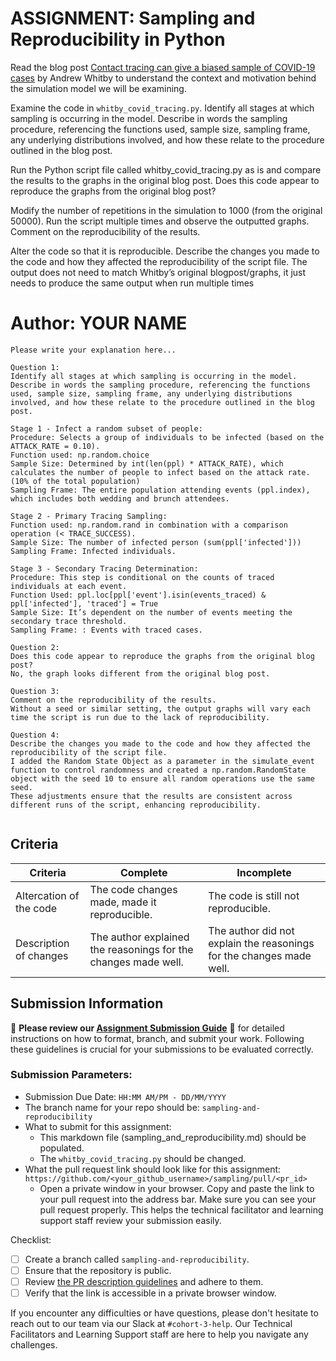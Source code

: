 # ASSIGNMENT: Sampling and Reproducibility in Python

Read the blog post [Contact tracing can give a biased sample of COVID-19 cases](https://andrewwhitby.com/2020/11/24/contact-tracing-biased/) by Andrew Whitby to understand the context and motivation behind the simulation model we will be examining.

Examine the code in `whitby_covid_tracing.py`. Identify all stages at which sampling is occurring in the model. Describe in words the sampling procedure, referencing the functions used, sample size, sampling frame, any underlying distributions involved, and how these relate to the procedure outlined in the blog post.

Run the Python script file called whitby_covid_tracing.py as is and compare the results to the graphs in the original blog post. Does this code appear to reproduce the graphs from the original blog post?

Modify the number of repetitions in the simulation to 1000 (from the original 50000). Run the script multiple times and observe the outputted graphs. Comment on the reproducibility of the results.

Alter the code so that it is reproducible. Describe the changes you made to the code and how they affected the reproducibility of the script file. The output does not need to match Whitby’s original blogpost/graphs, it just needs to produce the same output when run multiple times

# Author: YOUR NAME

```
Please write your explanation here...

Question 1:  
Identify all stages at which sampling is occurring in the model. Describe in words the sampling procedure, referencing the functions used, sample size, sampling frame, any underlying distributions involved, and how these relate to the procedure outlined in the blog post.

Stage 1 - Infect a random subset of people: 
Procedure: Selects a group of individuals to be infected (based on the ATTACK_RATE = 0.10).
Function used: np.random.choice
Sample Size: Determined by int(len(ppl) * ATTACK_RATE), which calculates the number of people to infect based on the attack rate. (10% of the total population) 
Sampling Frame: The entire population attending events (ppl.index), which includes both wedding and brunch attendees.

Stage 2 - Primary Tracing Sampling:
Function used: np.random.rand in combination with a comparison operation (< TRACE_SUCCESS).
Sample Size: The number of infected person (sum(ppl['infected']))
Sampling Frame: Infected individuals.

Stage 3 - Secondary Tracing Determination: 
Procedure: This step is conditional on the counts of traced individuals at each event.
Function Used: ppl.loc[ppl['event'].isin(events_traced) & ppl['infected'], 'traced'] = True
Sample Size: It’s dependent on the number of events meeting the secondary trace threshold.
Sampling Frame: : Events with traced cases.

Question 2:
Does this code appear to reproduce the graphs from the original blog post?
No, the graph looks different from the original blog post.

Question 3:
Comment on the reproducibility of the results.
Without a seed or similar setting, the output graphs will vary each time the script is run due to the lack of reproducibility.

Question 4:
Describe the changes you made to the code and how they affected the reproducibility of the script file.
I added the Random State Object as a parameter in the simulate_event function to control randomness and created a np.random.RandomState object with the seed 10 to ensure all random operations use the same seed.
These adjustments ensure that the results are consistent across different runs of the script, enhancing reproducibility.


```


## Criteria

|Criteria|Complete|Incomplete|
|--------|----|----|
|Altercation of the code|The code changes made, made it reproducible.|The code is still not reproducible.|
|Description of changes|The author explained the reasonings for the changes made well.|The author did not explain the reasonings for the changes made well.|

## Submission Information

🚨 **Please review our [Assignment Submission Guide](https://github.com/UofT-DSI/onboarding/blob/main/onboarding_documents/submissions.md)** 🚨 for detailed instructions on how to format, branch, and submit your work. Following these guidelines is crucial for your submissions to be evaluated correctly.

### Submission Parameters:
* Submission Due Date: `HH:MM AM/PM - DD/MM/YYYY`
* The branch name for your repo should be: `sampling-and-reproducibility`
* What to submit for this assignment:
    * This markdown file (sampling_and_reproducibility.md) should be populated.
    * The `whitby_covid_tracing.py` should be changed.
* What the pull request link should look like for this assignment: `https://github.com/<your_github_username>/sampling/pull/<pr_id>`
    * Open a private window in your browser. Copy and paste the link to your pull request into the address bar. Make sure you can see your pull request properly. This helps the technical facilitator and learning support staff review your submission easily.

Checklist:
- [ ] Create a branch called `sampling-and-reproducibility`.
- [ ] Ensure that the repository is public.
- [ ] Review [the PR description guidelines](https://github.com/UofT-DSI/onboarding/blob/main/onboarding_documents/submissions.md#guidelines-for-pull-request-descriptions) and adhere to them.
- [ ] Verify that the link is accessible in a private browser window.

If you encounter any difficulties or have questions, please don't hesitate to reach out to our team via our Slack at `#cohort-3-help`. Our Technical Facilitators and Learning Support staff are here to help you navigate any challenges.
